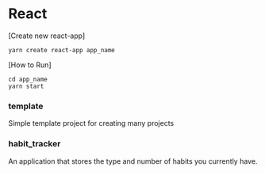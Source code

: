 # React

[Create new react-app]

    yarn create react-app app_name

[How to Run]

    cd app_name
    yarn start
    
### template
Simple template project for creating many projects

### habit_tracker
An application that stores the type and number of habits you currently have.
